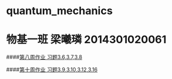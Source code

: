 # quantum_mechanics

# 物基一班 梁曦璘 2014301020061

####[第八周作业 习题3.6,3.7,3.8](https://github.com/liangc0/quantum_mechanics/blob/master/%E7%AC%AC%E5%85%AB%E5%91%A8%E4%BD%9C%E4%B8%9A.md)

####[第十周作业 习题3.9,3.10,3.12,3.16](https://github.com/liangc0/quantum_mechanics/blob/master/%E7%AC%AC%E5%8D%81%E5%91%A8%E4%BD%9C%E4%B8%9A.md)

